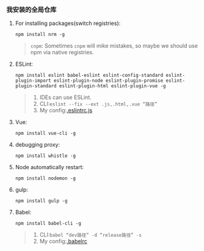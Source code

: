 ### 我安装的全局仓库
1. For installing packages(switch registries):

    `npm install nrm -g`

    >`cnpm`: Sometimes `cnpm` will mike mistakes, so maybe we should use npm via native registries.
2. ESLint:

    `npm install eslint babel-eslint eslint-config-standard eslint-plugin-import eslint-plugin-node eslint-plugin-promise eslint-plugin-standard eslint-plugin-html eslint-plugin-vue -g`

    >1. IDEs can use ESLint.
    >2. CLI:`eslint --fix --ext .js,.html,.vue “路径”`
    >3. My config:[.eslintrc.js](../gulp使用/gulp/.eslintrc.js)
3. Vue:

    `npm install vue-cli -g`
4. debugging proxy:

    `npm install whistle -g`
5. Node automatically restart:

    `npm install nodemon -g`
6. gulp:

    `npm install gulp -g`
7. Babel:

    `npm install babel-cli -g`

    >1. CLI:`babel “dev路径” -d “release路径” -s`
    >2. My config:[.babelrc](../gulp使用/gulp/.babelrc)
